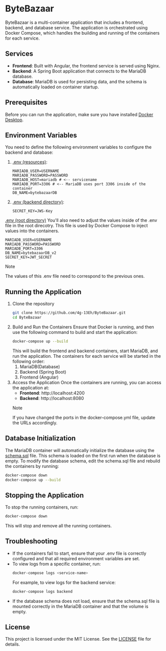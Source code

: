 # ByteBazaar

ByteBazaar is a multi-container application that includes a frontend, backend, and database service. The application is orchestrated using Docker Compose, which handles the building and running of the containers for each service.

## Services
- **Frontend**: Built with Angular, the frontend service is served using Nginx.
- **Backend**: A Spring Boot application that connects to the MariaDB database.
- **Database**: MariaDB is used for persisting data, and the schema is automatically loaded on container startup.

## Prerequisites
Before you can run the application, make sure you have installed [Docker Desktop](https://www.docker.com/products/docker-desktop/).

## Environment Variables
You need to define the following environment variables to configure the backend and database:
1. [.env (resources)](ByteBazaarBackend\src\main\resources\example.env):
    ```.env
    MARIADB_USER=USERNAME
    MARIADB_PASSWORD=PASSWORD
    MARIADB_HOST=mariadb # <-- servicename
    MARIADB_PORT=3306 # <-- MariaDB uses port 3306 inside of the container
    DB_NAME=bytebazaarDB
    ```
2. [.env (backend directory)](ByteBazaarBackend\example.env):
    ```.env
    SECRET_KEY=JWS-Key
    ```
[.env (root directory)](example.env)
You'll also need to adjust the values inside of the .env file in the root direcotry. This file is used by Docker Compose to inject values into the containers.
```.env
MARIADB_USER=USERNAME
MARIADB_PASSWORD=PASSWORD
MARIADB_PORT=3306
DB_NAME=bytebazaarDB_v2
SECRET_KEY=JWT_SECRET
```
> [!Note]
> The values of this .env file need to correspond to the previous ones.

## Running the Application
1. Clone the repository
    ```bash
    git clone https://github.com/4g-13Eh/ByteBazaar.git
    cd ByteBazaar
    ```
2. Build and Run the Containers
    Ensure that Docker is running, and then use the following command to build and start the application:
    ```bash
    docker-compose up --build
    ```
    This will build the frontend and backend containers, start MariaDB, and run the application. The containers for each service will be started in the following order:
    1. MariaDB(Database)
    2. Backend (Spring Boot)
    3. Frontend (Angular)
3. Access the Application
    Once the containers are running, you can access the application at:
    - **Frontend**: http://localhost:4200
    - **Backend**: http://localhost:8080
    > [!Note]
    > If you have changed the ports in the docker-compose.yml file, update the URLs accordingly.

## Database Initialization
The MariaDB container will automatically initialize the database using the [schema.sql](ByteBazaarBackend\schema.sql) file. This schema is loaded on the first run when the database is empty.
To modify the database schema, edit the schema.sql file and rebuild the containers by running:
```bash
docker-compose down
docker-compose up --build
```

## Stopping the Application
To stop the running containers, run:
```bash
docker-compose down
```
This will stop and remove all the running containers.

## Troubleshooting
- If the containers fail to start, ensure that your .env file is correctly configured and that all required environment variables are set.
- To view logs from a specific container, run:
    ```bash
    docker-compose logs <service-name>
    ```
    For example, to view logs for the backend service:
    ```bash
    docker-compose logs backend
    ```
- If the database schema does not load, ensure that the schema.sql file is mounted correctly in the MariaDB container and that the volume is empty.

## License
This project is licensed under the MIT License. See the [LICENSE](./LICENSE) file for details.